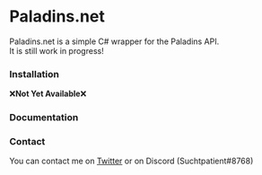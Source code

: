 # Paladins.net
Paladins.net is a simple C# wrapper for the Paladins API.  
It is still work in progress!  

### Installation

❌**Not Yet Available**❌

### Documentation




### Contact
You can contact me on [Twitter](https://twitter.com/SuchtpatientTTV) or on Discord (Suchtpatient#8768)
